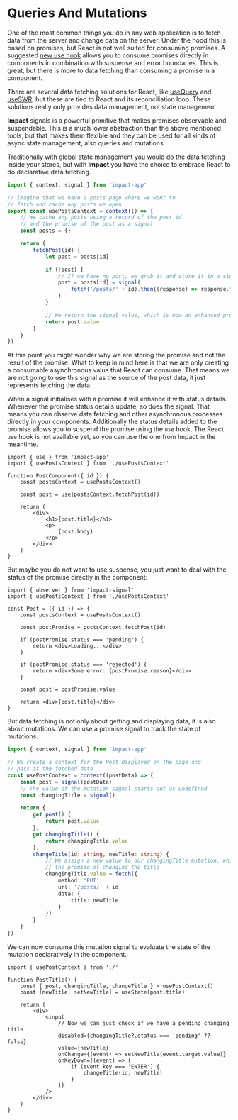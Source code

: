 # Queries And Mutations

One of the most common things you do in any web application is to fetch data from the server and change data on the server. Under the hood this is based on promises, but React is not well suited for consuming promises. A suggested [new use hook](https://blixtdev.com/all-about-reacts-new-use-hook) allows you to consume promises directly in components in combination with suspense and error boundaries. This is great, but there is more to data fetching than consuming a promise in a component.

There are several data fetching solutions for React, like [useQuery](https://tanstack.com/query/v4/docs/react/reference/useQuery) and [useSWR](https://swr.vercel.app/), but these are tied to React and its reconciliation loop. These solutions really only provides data management, not state management.

**Impact** signals is a powerful primitive that makes promises observable and suspendable. This is a much lower abstraction than the above mentioned tools, but that makes them flexible and they can be used for all kinds of async state management, also queries and mutations.

Traditionally with global state management you would do the data fetching inside your stores, but with **Impact** you have the choice to embrace React to do declarative data fetching. 

```ts
import { context, signal } from 'impact-app'

// Imagine that we have a posts page where we want to
// fetch and cache any posts we open
export const usePostsContext = context(() => {
    // We cache any posts using a record of the post id
    // and the promise of the post as a signal
    const posts = {}

    return {
        fetchPost(id) {
            let post = posts[id]

            if (!post) {
                // If we have no post, we grab it and store it in a signal
                post = posts[id] = signal(
                    fetch('/posts/' + id).then((response) => response.json())
                )
            }

            // We return the signal value, which is now an enhanced promise
            return post.value
        }
    }
})
```

At this point you might wonder why we are storing the promise and not the result of the promise. What to keep in mind here is that we are only creating a consumable asynchronous value that React can consume. That means we are not going to use this signal as the source of the post data, it just represents fetching the data.

When a signal initialises with a promise it will enhance it with status details. Whenever the promise status details update, so does the signal. That means you can observe data fetching and other asynchronous processes directly in your components. Additionally the status details added to the promise allows you to suspend the promise using the `use` hook. The React `use` hook is not available yet, so you can use the one from Impact in the meantime.

```tsx
import { use } from 'impact-app'
import { usePostsContext } from './usePostsContext'

function PostComponent({ id }) {
    const postsContext = usePostsContext()

    const post = use(postsContext.fetchPost(id))

    return (
        <div>
            <h1>{post.title}</h1>
            <p>
                {post.body}
            </p>
        </div>
    )
}
```

But maybe you do not want to use suspense, you just want to deal with the status of the promise directly in the component:

```tsx
import { observer } from 'impact-signal'
import { usePostsContext } from './usePostsContext'

const Post = ({ id }) => {
    const postsContext = usePostsContext()

    const postPromise = postsContext.fetchPost(id)

    if (postPromise.status === 'pending') {
        return <div>Loading...</div>
    }

    if (postPromise.status === 'rejected') {
        return <div>Some error: {postPromise.reason}</div>
    }

    const post = postPromise.value

    return <div>{post.title}</div>
}
```

But data fetching is not only about getting and displaying data, it is also about mutations. We can use a promise signal to track the state of mutations.

```ts
import { context, signal } from 'impact-app'

// We create a context for the Post displayed on the page and
// pass it the fetched data
const usePostContext = context((postData) => {
    const post = signal(postData)
    // The value of the mutation signal starts out as undefined
    const changingTitle = signal()

    return {
        get post() {
            return post.value
        },
        get changingTitle() {
            return changingTitle.value
        },
        changeTitle(id: string, newTitle: string) {
            // We assign a new value to our changingTitle mutation, which is
            // the promise of changing the title
            changingTitle.value = fetch({
                method: 'PUT',
                url: '/posts/' + id,
                data: {
                    title: newTitle
                }
            })
        }
    }
})
```

We can now consume this mutation signal to evaluate the state of the mutation declaratively in the component.

```tsx
import { usePostContext } from './'

function PostTitle() {
    const { post, changingTitle, changeTitle } = usePostContext()
    const [newTitle, setNewTitle] = useState(post.title)

    return (
        <div>
            <input
                // Now we can just check if we have a pending changing title
                disabled={changingTitle?.status === 'pending' ?? false}
                value={newTitle}
                onChange={(event) => setNewTitle(event.target.value)}
                onKeyDown={(event) => {
                    if (event.key === 'ENTER') {
                        changeTitle(id, newTitle)
                    }
                }}
            />
        </div>
    )
}
```
